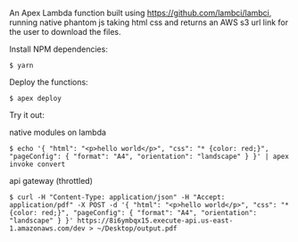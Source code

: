 An Apex Lambda function built using https://github.com/lambci/lambci, running native phantom js taking html css and returns an AWS s3 url link for the user to download the files.

Install NPM dependencies:

```
$ yarn
```

Deploy the functions:

```
$ apex deploy
```

Try it out:

native modules on lambda
```
$ echo '{ "html": "<p>hello world</p>", "css": "* {color: red;}", "pageConfig": { "format": "A4", "orientation": "landscape" } }' | apex invoke convert
```

api gateway (throttled)
```
$ curl -H "Content-Type: application/json" -H "Accept: application/pdf" -X POST -d '{ "html": "<p>hello world</p>", "css": "* {color: red;}", "pageConfig": { "format": "A4", "orientation": "landscape" } }' https://8i6ymbqx15.execute-api.us-east-1.amazonaws.com/dev > ~/Desktop/output.pdf
```
